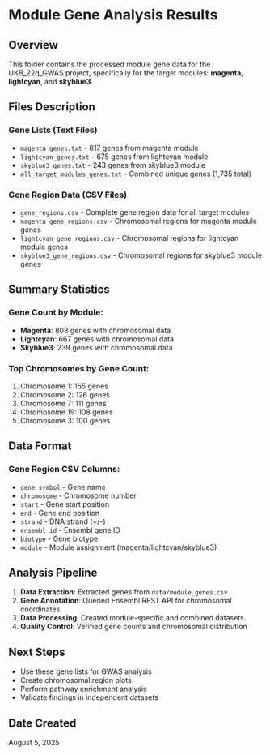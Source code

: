 # Module Gene Analysis Results

## Overview
This folder contains the processed module gene data for the UKB_22q_GWAS project, specifically for the target modules: **magenta**, **lightcyan**, and **skyblue3**.

## Files Description

### Gene Lists (Text Files)
- `magenta_genes.txt` - 817 genes from magenta module
- `lightcyan_genes.txt` - 675 genes from lightcyan module  
- `skyblue3_genes.txt` - 243 genes from skyblue3 module
- `all_target_modules_genes.txt` - Combined unique genes (1,735 total)

### Gene Region Data (CSV Files)
- `gene_regions.csv` - Complete gene region data for all target modules
- `magenta_gene_regions.csv` - Chromosomal regions for magenta module genes
- `lightcyan_gene_regions.csv` - Chromosomal regions for lightcyan module genes
- `skyblue3_gene_regions.csv` - Chromosomal regions for skyblue3 module genes

## Summary Statistics

### Gene Count by Module:
- **Magenta**: 808 genes with chromosomal data
- **Lightcyan**: 667 genes with chromosomal data
- **Skyblue3**: 239 genes with chromosomal data

### Top Chromosomes by Gene Count:
1. Chromosome 1: 165 genes
2. Chromosome 2: 126 genes
3. Chromosome 7: 111 genes
4. Chromosome 19: 108 genes
5. Chromosome 3: 100 genes

## Data Format

### Gene Region CSV Columns:
- `gene_symbol` - Gene name
- `chromosome` - Chromosome number
- `start` - Gene start position
- `end` - Gene end position
- `strand` - DNA strand (+/-)
- `ensembl_id` - Ensembl gene ID
- `biotype` - Gene biotype
- `module` - Module assignment (magenta/lightcyan/skyblue3)

## Analysis Pipeline
1. **Data Extraction**: Extracted genes from `data/module_genes.csv`
2. **Gene Annotation**: Queried Ensembl REST API for chromosomal coordinates
3. **Data Processing**: Created module-specific and combined datasets
4. **Quality Control**: Verified gene counts and chromosomal distribution

## Next Steps
- Use these gene lists for GWAS analysis
- Create chromosomal region plots
- Perform pathway enrichment analysis
- Validate findings in independent datasets

## Date Created
August 5, 2025 